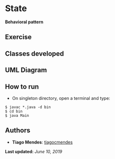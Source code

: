 # State

**Behavioral pattern**  

## Exercise  

## Classes developed  

## UML Diagram  

## How to run  

* On singleton directory, open a terminal and type:  
```console
$ javac *.java -d bin
$ cd bin
$ java Main
```  

## Authors  

* **Tiago Mendes**: [tiagocmendes](https://github.com/tiagocmendes)  

**Last updated:** *June 10, 2019*
